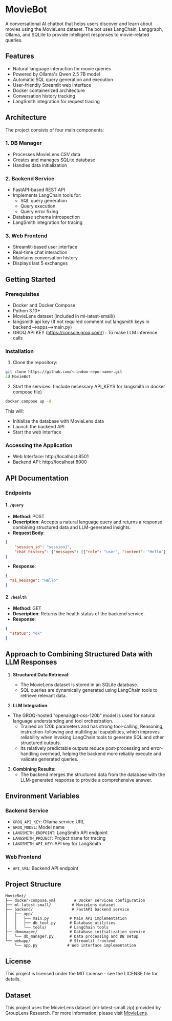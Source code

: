 # MovieBot

A conversational AI chatbot that helps users discover and learn about movies using the MovieLens dataset. The bot uses LangChain, Langgraph, Ollama, and SQLite to provide intelligent responses to movie-related queries.

## Features

- Natural language interaction for movie queries
- Powered by Ollama's Qwen 2.5 7B model
- Automatic SQL query generation and execution
- User-friendly Streamlit web interface
- Docker containerized architecture
- Conversation history tracking
- LangSmith integration for request tracing

## Architecture

The project consists of four main components:


### 1. DB Manager
- Processes MovieLens CSV data
- Creates and manages SQLite database
- Handles data initialization

### 2. Backend Service
- FastAPI-based REST API
- Implements LangChain tools for:
  - SQL query generation
  - Query execution
  - Query error fixing
- Database schema introspection
- LangSmith integration for tracing

### 3. Web Frontend
- Streamlit-based user interface
- Real-time chat interaction
- Maintains conversation history
- Displays last 5 exchanges

## Getting Started

### Prerequisites
- Docker and Docker Compose
- Python 3.10+
- MovieLens dataset (included in ml-latest-small/)
- langsmith api key (If not required comment out langsmith keys in backend-->apps-->main.py)
- GROQ API KEY (https://console.groq.com/) : To make LLM inference calls

### Installation

1. Clone the repository:
```bash
git clone https://github.com/<random-repo-name>.git
cd MovieBot
```

2. Start the services:
(Include necessary API_KEYS for langsmith in docker compose file)
```bash
docker compose up -d
```

This will:
- Initialize the database with MovieLens data
- Launch the backend API
- Start the web interface

### Accessing the Application

- Web Interface: http://localhost:8501
- Backend API: http://localhost:8000

## API Documentation

### Endpoints

#### 1. `/query`
- **Method**: POST
- **Description**: Accepts a natural language query and returns a response combining structured data and LLM-generated insights.
- **Request Body**:
```json
{
    "session_id": "session1",
    "chat_history": {"messages": [{"role": "user", "content": "Hello"}]}
}
```
- **Response**:
```json
{
  "ai_message": "Hello"
}
```

#### 2. `/health`
- **Method**: GET
- **Description**: Returns the health status of the backend service.
- **Response**:
```json
{
  "status": "ok"
}
```

## Approach to Combining Structured Data with LLM Responses

1. **Structured Data Retrieval**:
   - The MovieLens dataset is stored in an SQLite database.
   - SQL queries are dynamically generated using LangChain tools to retrieve relevant data.

2. **LLM Integration**:
  - The GROQ-hosted "openai/gpt-oss-120b" model is used for natural language understanding and tool orchestration.
    - Trained on 120b parameters and has strong tool-calling, Reasoning,  instruction-following and multilingual capabilities, which improves reliability when invoking LangChain tools to generate SQL and other structured outputs.
    - Its relatively predictable outputs reduce post-processing and error-handling overhead, helping the backend more reliably execute and validate generated queries.

3. **Combining Results**:
   - The backend merges the structured data from the database with the LLM-generated response to provide a comprehensive answer.

## Environment Variables

### Backend Service
- `GROQ_API_KEY`: Ollama service URL
- `GROQ_MODEL`: Model name 
- `LANGSMITH_ENDPOINT`: LangSmith API endpoint
- `LANGSMITH_PROJECT`: Project name for tracing
- `LANGSMITH_API_KEY`: API key for LangSmith

### Web Frontend
- `API_URL`: Backend API endpoint

## Project Structure

```
MovieBot/
├── docker-compose.yml        # Docker services configuration
├── ml-latest-small/         # MovieLens dataset
├── backend/                 # FastAPI backend service
│   ├── app/
│   │   ├── main.py         # Main API implementation
│   │   ├── db_tool.py      # Database utilities
│   │   └── tools/          # LangChain tools
├── dbmanager/              # Database initialization service
│   └── db_manager.py       # Data processing and DB setup
└── webapp/                 # Streamlit frontend
    └── app.py             # Web interface implementation
```

## License

This project is licensed under the MIT License - see the LICENSE file for details.

## Dataset

This project uses the MovieLens dataset (ml-latest-small.zip) provided by GroupLens Research. For more information, please visit [MovieLens](https://grouplens.org/datasets/movielens/).
